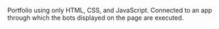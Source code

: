 Portfolio using only HTML, CSS, and JavaScript. Connected to an app through which the bots displayed on the page are executed.